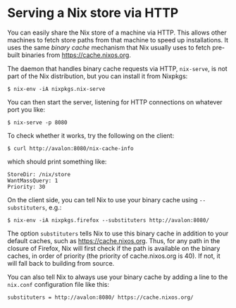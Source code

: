 # Serving a Nix store via HTTP

You can easily share the Nix store of a machine via HTTP. This allows
other machines to fetch store paths from that machine to speed up
installations. It uses the same *binary cache* mechanism that Nix
usually uses to fetch pre-built binaries from <https://cache.nixos.org>.

The daemon that handles binary cache requests via HTTP, `nix-serve`, is
not part of the Nix distribution, but you can install it from Nixpkgs:

```console
$ nix-env -iA nixpkgs.nix-serve
```

You can then start the server, listening for HTTP connections on
whatever port you like:

```console
$ nix-serve -p 8080
```

To check whether it works, try the following on the client:

```console
$ curl http://avalon:8080/nix-cache-info
```

which should print something like:

    StoreDir: /nix/store
    WantMassQuery: 1
    Priority: 30

On the client side, you can tell Nix to use your binary cache using
`--substituters`, e.g.:

```console
$ nix-env -iA nixpkgs.firefox --substituters http://avalon:8080/
```

The option `substituters` tells Nix to use this binary cache in
addition to your default caches, such as <https://cache.nixos.org>.
Thus, for any path in the closure of Firefox, Nix will first check if
the path is available on the binary caches, in order of priority (the
priority of cache.nixos.org is 40). If not, it will fall back to
building from source.

You can also tell Nix to always use your binary cache by adding a line
to the `nix.conf` configuration file like this:

    substituters = http://avalon:8080/ https://cache.nixos.org/
